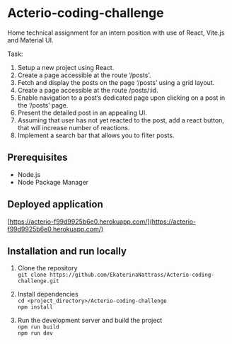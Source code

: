 # Acterio-coding-challenge

Home technical assignment for an intern position with use of React, Vite.js and Material UI. 

Task:
1. Setup a new project using React.
2. Create a page accessible at the route ‘/posts’.
3. Fetch and display the posts on the page ‘/posts’ using a grid layout.
4. Create a page accessible at the route /posts/:id.
5. Enable navigation to a post’s dedicated page upon clicking on a post in the ‘/posts’ page.
6. Present the detailed post in an appealing UI.
7. Assuming that user has not yet reacted to the post, add a react button, that will increase number
of reactions.
8. Implement a search bar that allows you to filter posts.

## Prerequisites

- Node.js
- Node Package Manager

## Deployed application 

[https://acterio-f99d9925b6e0.herokuapp.com/](https://acterio-f99d9925b6e0.herokuapp.com/)

## Installation and run locally

1. Clone the repository  
`git clone https://github.com/EkaterinaNattrass/Acterio-coding-challenge.git`

2. Install dependencies  
`cd <project_directory>/Acterio-coding-challenge`  
`npm install`  

3. Run the development server and build the project  
`npm run build`  
`npm run dev`